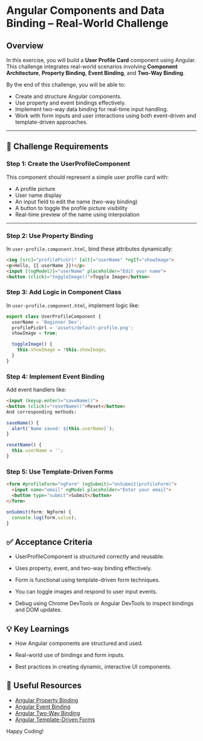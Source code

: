 # Angular Components and Data Binding – Real-World Challenge

## Overview

In this exercise, you will build a **User Profile Card** component using Angular. This challenge integrates real-world scenarios involving **Component Architecture**, **Property Binding**, **Event Binding**, and **Two-Way Binding**.

By the end of this challenge, you will be able to:

- Create and structure Angular components.
- Use property and event bindings effectively.
- Implement two-way data binding for real-time input handling.
- Work with form inputs and user interactions using both event-driven and template-driven approaches.

---

## 🎯 Challenge Requirements

### Step 1: Create the UserProfileComponent

This component should represent a simple user profile card with:

- A profile picture
- User name display
- An input field to edit the name (two-way binding)
- A button to toggle the profile picture visibility
- Real-time preview of the name using interpolation

---

### Step 2: Use Property Binding

In `user-profile.component.html`, bind these attributes dynamically:

```html
<img [src]="profilePicUrl" [alt]="userName" *ngIf="showImage">
<p>Hello, {{ userName }}!</p>
<input [(ngModel)]="userName" placeholder="Edit your name">
<button (click)="toggleImage()">Toggle Image</button>
```

### Step 3: Add Logic in Component Class
In `user-profile.component.html`, implement logic like:

```ts
export class UserProfileComponent {
  userName = 'Beginner Dev';
  profilePicUrl = 'assets/default-profile.png';
  showImage = true;

  toggleImage() {
    this.showImage = !this.showImage;
  }
}
```

### Step 4: Implement Event Binding
Add event handlers like:

```html
<input (keyup.enter)="saveName()">
<button (click)="resetName()">Reset</button>
And corresponding methods:
```

```ts
saveName() {
  alert(`Name saved: ${this.userName}`);
}

resetName() {
  this.userName = '';
}
```

### Step 5: Use Template-Driven Forms

```html
<form #profileForm="ngForm" (ngSubmit)="onSubmit(profileForm)">
  <input name="email" ngModel placeholder="Enter your email">
  <button type="submit">Submit</button>
</form>
```
```ts
onSubmit(form: NgForm) {
  console.log(form.value);
}
```

## ✅ Acceptance Criteria

- UserProfileComponent is structured correctly and reusable.

- Uses property, event, and two-way binding effectively.

- Form is functional using template-driven form techniques.

- You can toggle images and respond to user input events.

- Debug using Chrome DevTools or Angular DevTools to inspect bindings and DOM updates.

## 💡 Key Learnings

- How Angular components are structured and used.

- Real-world use of bindings and form inputs.

- Best practices in creating dynamic, interactive UI components.

##  🧰 Useful Resources

- [Angular Property Binding](https://angular.io/guide/property-binding)
- [Angular Event Binding](https://angular.io/guide/event-binding)
- [Angular Two-Way Binding](https://angular.io/guide/forms-overview#two-way-binding)
- [Angular Template-Driven Forms](https://angular.io/guide/forms)

Happy Coding!